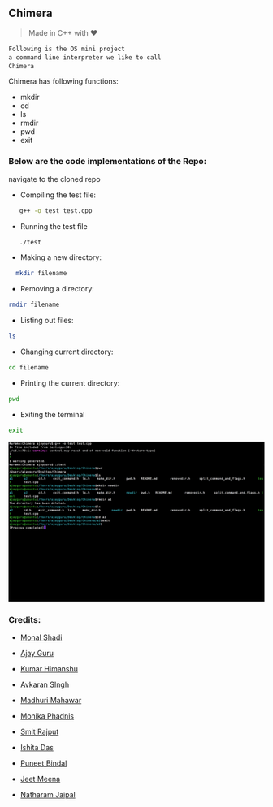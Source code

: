 

## Chimera

>Made in C++ with :heart:

```c
Following is the OS mini project 
a command line interpreter we like to call
Chimera
```




Chimera has following functions:

 * mkdir
 * cd
 * ls
 * rmdir
 * pwd 
 * exit

### Below are the code implementations of the Repo:
navigate to the cloned repo
* Compiling the test file:
```bash
   g++ -o test test.cpp
```

* Running the test file
```bash
   ./test
```

* Making a new directory:
```bash
  mkdir filename
```
* Removing a directory: 
```bash
rmdir filename 
```
* Listing out files:
```bash
ls
```
* Changing current directory:
```bash
cd filename
```
* Printing the current directory:
```bash 
pwd
```
* Exiting the terminal
```bash
exit
```


![alt text](demo.png)

















### Credits:

*  [Monal Shadi](https://github.com/Monal5031)

*  [Ajay Guru](https://github.com/guru-DeV-002)

*  [Kumar Himanshu](https://github.com/kumarhimanshu5128409)

*  [Avkaran SIngh](https://github.com/avsingh999)

*  [Madhuri Mahawar](https://github.com/madhuri-mahawar)
  
*  [Monika Phadnis](https://github.com/guru-DeV-002)
  
*  [Smit Rajput](https://github.com/desc1ple)
  
*  [Ishita Das](https://github.com/ishita27)
  
*  [Puneet Bindal](https://github.com/rockstar777)
  
*  [Jeet Meena](https://github.com/jeetmeena)
  
*  [Natharam Jaipal](https://github.com/Natharam)
